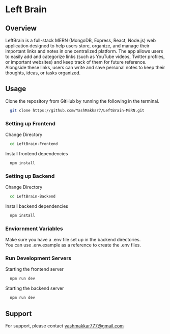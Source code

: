 
# Left Brain 

## Overview
LeftBrain is a full-stack MERN (MongoDB, Express, React, Node.js) web application designed to help users store, organize, and manage their important links and notes in one centralized platform. The app allows users to easily add and categorize links (such as YouTube videos, Twitter profiles, or important websites) and keep track of them for future reference. Alongside these links, users can write and save personal notes to keep their thoughts, ideas, or tasks organized.

## Usage

Clone the repository from GitHub by running the following in the terminal.
```bash
  git clone https://github.com/YashMakkar7/LeftBrain-MERN.git
```

### Setting up Frontend
Change Directory 
```bash
  cd LeftBrain-Frontend
```
Install frontend dependencies
```bash
  npm install
```

### Setting up Backend
Change Directory
```bash
  cd LeftBrain-Backend
```
Install backend dependencies
```bash
  npm install
```
### Enviornment Variables
Make sure you have a .env file set up in the backend directories.  
You can use .env.example as a reference to create the .env files.

### Run Development Servers
Starting the frontend server
```bash
  npm run dev
```
Starting the backend server
```bash
  npm run dev
```
## Support

For support, please contact yashmakkar777@gmail.com



